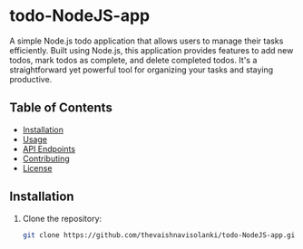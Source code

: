 # todo-NodeJS-app

A simple Node.js todo application that allows users to manage their tasks efficiently. Built using Node.js, this application provides features to add new todos, mark todos as complete, and delete completed todos. It's a straightforward yet powerful tool for organizing your tasks and staying productive.

## Table of Contents
- [Installation](#installation)
- [Usage](#usage)
- [API Endpoints](#api-endpoints)
- [Contributing](#contributing)
- [License](#license)

## Installation

1. Clone the repository:

   ```bash
   git clone https://github.com/thevaishnavisolanki/todo-NodeJS-app.git
